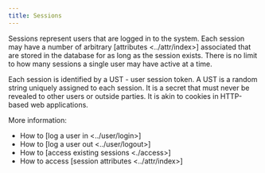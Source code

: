 ```yaml
---
title: Sessions
---
```


Sessions represent users that are logged in to the system. Each session may have a number of
arbitrary [attributes \<../attr/index\>] associated that are stored in the database for as long as the session exists.
There is no limit to how many sessions a single user may have active at a time.

Each session is identified by a UST - user session token. A UST is a random string uniquely assigned to each session.
It is a secret that must never be revealed to other users or outside parties. It is akin to cookies in HTTP-based web applications.

More information:

-   How to [log a user in \<../user/login\>]
-   How to [log a user out \<../user/logout\>]
-   How to [access existing sessions \<./access\>]
-   How to access [session attributes \<../attr/index\>]
